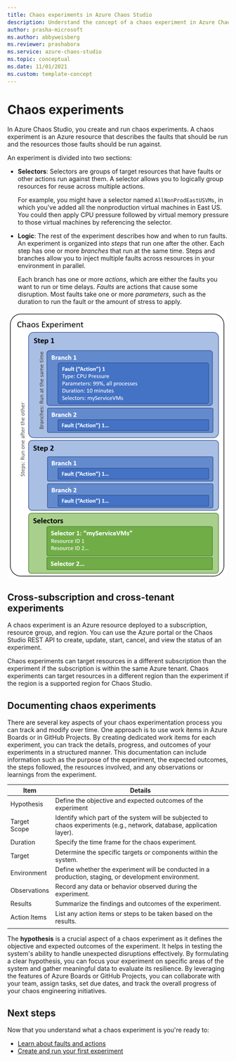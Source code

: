 ```yaml
---
title: Chaos experiments in Azure Chaos Studio
description: Understand the concept of a chaos experiment in Azure Chaos Studio. What are the parts of a chaos experiment? How can you create a chaos experiment?
author: prasha-microsoft
ms.author: abbyweisberg
ms.reviewer: prashabora
ms.service: azure-chaos-studio
ms.topic: conceptual
ms.date: 11/01/2021
ms.custom: template-concept
---
```


# Chaos experiments

In Azure Chaos Studio, you create and run chaos experiments. A chaos experiment is an Azure resource that describes the faults that should be run and the resources those faults should be run against.

An experiment is divided into two sections:

- **Selectors**: Selectors are groups of target resources that have faults or other actions run against them. A selector allows you to logically group resources for reuse across multiple actions.

   For example, you might have a selector named `AllNonProdEastUSVMs`, in which you've added all the nonproduction virtual machines in East US. You could then apply CPU pressure followed by virtual memory pressure to those virtual machines by referencing the selector.
- **Logic**: The rest of the experiment describes how and when to run faults. An experiment is organized into *steps* that run one after the other. Each step has one or more *branches* that run at the same time. Steps and branches allow you to inject multiple faults across resources in your environment in parallel.

   Each branch has one or more *actions*, which are either the faults you want to run or time delays. *Faults* are actions that cause some disruption. Most faults take one or more *parameters*, such as the duration to run the fault or the amount of stress to apply.

![Diagram that shows the layout of a chaos experiment.](images/chaos-experiment.png)

## Cross-subscription and cross-tenant experiments

A chaos experiment is an Azure resource deployed to a subscription, resource group, and region. You can use the Azure portal or the Chaos Studio REST API to create, update, start, cancel, and view the status of an experiment.

Chaos experiments can target resources in a different subscription than the experiment if the subscription is within the same Azure tenant. Chaos experiments can target resources in a different region than the experiment if the region is a supported region for Chaos Studio.

## Documenting chaos experiments

There are several key aspects of your chaos experimentation process you can track and modify over time. One approach is to use work items in Azure Boards or in GitHub Projects. By creating dedicated work items for each experiment, you can track the details, progress, and outcomes of your experiments in a structured manner. This documentation can include information such as the purpose of the experiment, the expected outcomes, the steps followed, the resources involved, and any observations or learnings from the experiment.

| Item         | Details                                                                                |
|----------------|-------------------------------------------------------------------------------------------|
| Hypothesis     | Define the objective and expected outcomes of the experiment                              |
| Target Scope   | Identify which part of the system will be subjected to chaos experiments (e.g., network, database, application layer). |
| Duration       | Specify the time frame for the chaos experiment.                                          |
| Target         | Determine the specific targets or components within the system.                           |
| Environment    | Define whether the experiment will be conducted in a production, staging, or development environment. |
| Observations   | Record any data or behavior observed during the experiment.                               |
| Results        | Summarize the findings and outcomes of the experiment.                                    |
| Action Items   | List any action items or steps to be taken based on the results.                          |
|                |                                                                                           |

The **hypothesis** is a crucial aspect of a chaos experiment as it defines the objective and expected outcomes of the experiment. It helps in testing the system's ability to handle unexpected disruptions effectively. By formulating a clear hypothesis, you can focus your experiment on specific areas of the system and gather meaningful data to evaluate its resilience. By leveraging the features of Azure Boards or GitHub Projects, you can collaborate with your team, assign tasks, set due dates, and track the overall progress of your chaos engineering initiatives.

## Next steps
Now that you understand what a chaos experiment is you're ready to:

- [Learn about faults and actions](chaos-studio-faults-actions.md)
- [Create and run your first experiment](chaos-studio-tutorial-service-direct-portal.md)
